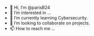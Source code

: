 - 👋 Hi, I’m @parisB24
- 👀 I’m interested in ...
- 🌱 I’m currently learning Cybersecurity.
- 💞️ I’m looking to collaborate on projects.
- 📫 How to reach me ...

<!---
parisB24/parisB24 is a ✨ special ✨ repository because its `README.md` (this file) appears on your GitHub profile.
You can click the Preview link to take a look at your changes.
--->
